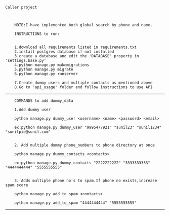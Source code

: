    Caller project



        NOTE:I have implemented both global search by phone and name.
         
        INSTRUCTIONS to run:


        1.download all requirements listed in requirements.txt
        2.install postgres database if not installed
        3.create a database and edit the 'DATABASE' property in 'settings.base.py'
        4.python manage.py makemigrations
        5.python manage.py migrate
        6.python manage.py runserver

        7.Create dummy users and multiple contacts as mentioned above
        8.Go to 'api_usage' folder and follow instructions to use API

*******************************************************************************************************************        
      
        COMMANDS to add dummy_data

        1.Add dummy user

        python manage.py dummy_user <username> <name> <password> <email>

        ex:python manage.py dummy_user "9995477921" "sunil23" "sunil1234" "sunilpie@sunil.com"

            
        2. Add multiple dummy phone_numbers to phone directory at once

        python manage.py dummy_contacts <contacts>

        ex:python manage.py dummy_contacts "2222222222" "3333333333" "4444444444" "5555555555"

            
        3. Adds multiple phone no's to spam.If phone no exists,increase spam score

        python manage.py add_to_spam <contacts>

        python manage.py add_to_spam "4444444444" "5555555555"

    
********************************************************************************************************************